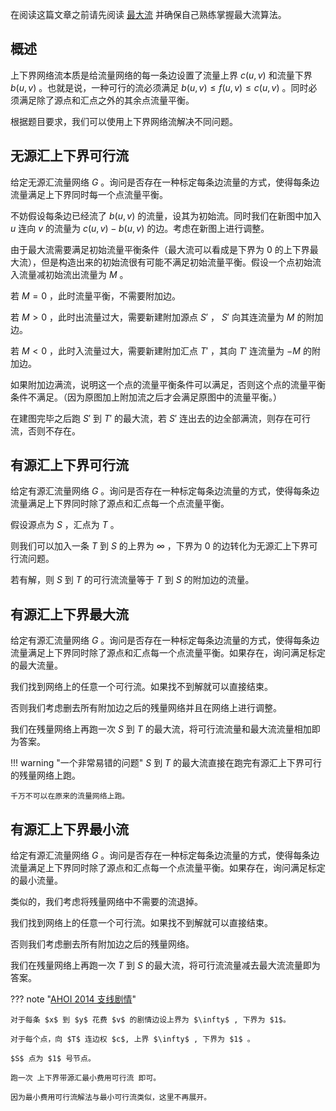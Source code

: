 在阅读这篇文章之前请先阅读 [最大流](./max-flow.md) 并确保自己熟练掌握最大流算法。

## 概述

上下界网络流本质是给流量网络的每一条边设置了流量上界 $c(u,v)$ 和流量下界 $b(u,v)$ 。也就是说，一种可行的流必须满足 $b(u,v) \leq f(u,v) \leq c(u,v)$ 。同时必须满足除了源点和汇点之外的其余点流量平衡。

根据题目要求，我们可以使用上下界网络流解决不同问题。

## 无源汇上下界可行流

给定无源汇流量网络 $G$ 。询问是否存在一种标定每条边流量的方式，使得每条边流量满足上下界同时每一个点流量平衡。

不妨假设每条边已经流了 $b(u,v)$ 的流量，设其为初始流。同时我们在新图中加入 $u$ 连向 $v$ 的流量为 $c(u,v) - b(u,v)$ 的边。考虑在新图上进行调整。

由于最大流需要满足初始流量平衡条件（最大流可以看成是下界为 $0$ 的上下界最大流），但是构造出来的初始流很有可能不满足初始流量平衡。假设一个点初始流入流量减初始流出流量为 $M$ 。

若 $M=0$ ，此时流量平衡，不需要附加边。

若 $M>0$ ，此时出流量过大，需要新建附加源点 $S'$ ， $S'$ 向其连流量为 $M$ 的附加边。

若 $M<0$ ，此时入流量过大，需要新建附加汇点 $T'$ ，其向 $T'$ 连流量为 $-M$ 的附加边。

如果附加边满流，说明这一个点的流量平衡条件可以满足，否则这个点的流量平衡条件不满足。（因为原图加上附加流之后才会满足原图中的流量平衡。）

在建图完毕之后跑 $S'$ 到 $T'$ 的最大流，若 $S'$ 连出去的边全部满流，则存在可行流，否则不存在。

## 有源汇上下界可行流

给定有源汇流量网络 $G$ 。询问是否存在一种标定每条边流量的方式，使得每条边流量满足上下界同时除了源点和汇点每一个点流量平衡。

假设源点为 $S$ ，汇点为 $T$ 。

则我们可以加入一条 $T$ 到 $S$ 的上界为 $\infty$ ，下界为 $0$ 的边转化为无源汇上下界可行流问题。

若有解，则 $S$ 到 $T$ 的可行流流量等于 $T$ 到 $S$ 的附加边的流量。

## 有源汇上下界最大流

给定有源汇流量网络 $G$ 。询问是否存在一种标定每条边流量的方式，使得每条边流量满足上下界同时除了源点和汇点每一个点流量平衡。如果存在，询问满足标定的最大流量。

我们找到网络上的任意一个可行流。如果找不到解就可以直接结束。

否则我们考虑删去所有附加边之后的残量网络并且在网络上进行调整。

我们在残量网络上再跑一次 $S$ 到 $T$ 的最大流，将可行流流量和最大流流量相加即为答案。

!!! warning "一个非常易错的问题"
     $S$ 到 $T$ 的最大流直接在跑完有源汇上下界可行的残量网络上跑。

    千万不可以在原来的流量网络上跑。

## 有源汇上下界最小流

给定有源汇流量网络 $G$ 。询问是否存在一种标定每条边流量的方式，使得每条边流量满足上下界同时除了源点和汇点每一个点流量平衡。如果存在，询问满足标定的最小流量。

类似的，我们考虑将残量网络中不需要的流退掉。

我们找到网络上的任意一个可行流。如果找不到解就可以直接结束。

否则我们考虑删去所有附加边之后的残量网络。

我们在残量网络上再跑一次 $T$ 到 $S$ 的最大流，将可行流流量减去最大流流量即为答案。

??? note "[AHOI 2014 支线剧情](https://loj.ac/problem/2226)"

    对于每条 $x$ 到 $y$ 花费 $v$ 的剧情边设上界为 $\infty$ , 下界为 $1$。

    对于每个点，向 $T$ 连边权 $c$, 上界 $\infty$ , 下界为 $1$ 。

    $S$ 点为 $1$ 号节点。

    跑一次 上下界带源汇最小费用可行流 即可。

    因为最小费用可行流解法与最小可行流类似，这里不再展开。
